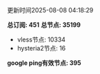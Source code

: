 更新时间2025-08-08 04:18:29

**总订阅: 451**
**总节点: 35199**
- vless节点: 10334
- hysteria2节点: 16

**google ping有效节点: 395**
